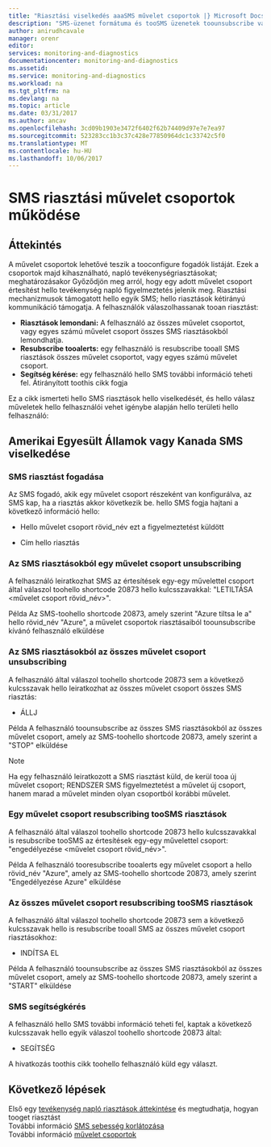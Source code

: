 ```yaml
---
title: "Riasztási viselkedés aaaSMS művelet csoportok |} Microsoft Docs"
description: "SMS-üzenet formátuma és tooSMS üzenetek toounsubscribe válaszol, resubscribe, illetve segítséget kérni."
author: anirudhcavale
manager: orenr
editor: 
services: monitoring-and-diagnostics
documentationcenter: monitoring-and-diagnostics
ms.assetid: 
ms.service: monitoring-and-diagnostics
ms.workload: na
ms.tgt_pltfrm: na
ms.devlang: na
ms.topic: article
ms.date: 03/31/2017
ms.author: ancav
ms.openlocfilehash: 3cd09b1903e3472f6402f62b74409d97e7e7ea97
ms.sourcegitcommit: 523283cc1b3c37c428e77850964dc1c33742c5f0
ms.translationtype: MT
ms.contentlocale: hu-HU
ms.lasthandoff: 10/06/2017
---
```

# <a name="sms-alert-behavior-in-action-groups"></a>SMS riasztási művelet csoportok működése
## <a name="overview"></a>Áttekintés ##
A művelet csoportok lehetővé teszik a tooconfigure fogadók listáját. Ezek a csoportok majd kihasználható, napló tevékenységriasztásokat; meghatározásakor Győződjön meg arról, hogy egy adott művelet csoport értesítést hello tevékenység napló figyelmeztetés jelenik meg. Riasztási mechanizmusok támogatott hello egyik SMS; hello riasztások kétirányú kommunikáció támogatja. A felhasználók válaszolhassanak tooan riasztást:

- **Riasztások lemondani:** A felhasználó az összes művelet csoportot, vagy egyes számú művelet csoport összes SMS riasztásokból lemondhatja.  
- **Resubscribe tooalerts:** egy felhasználó is resubscribe tooall SMS riasztások összes művelet csoportot, vagy egyes számú művelet csoport.  
- **Segítség kérése:** egy felhasználó hello SMS további információ teheti fel. Átirányított toothis cikk fogja

Ez a cikk ismerteti hello SMS riasztások hello viselkedését, és hello válasz műveletek hello felhasználói vehet igénybe alapján hello területi hello felhasználó:

## <a name="usacanada-sms-behavior"></a>Amerikai Egyesült Államok vagy Kanada SMS viselkedése
### <a name="receiving-an-sms-alert"></a>SMS riasztást fogadása
Az SMS fogadó, akik egy művelet csoport részeként van konfigurálva, az SMS kap, ha a riasztás akkor következik be. hello SMS fogja hajtani a következő információ hello:
* Hello művelet csoport rövid_név ezt a figyelmeztetést küldött
- Cím hello riasztás

### <a name="unsubscribing-from-sms-alerts-for-one-action-group"></a>Az SMS riasztásokból egy művelet csoport unsubscribing
A felhasználó leiratkozhat SMS az értesítések egy-egy művelettel csoport által válaszol toohello shortcode 20873 hello kulcsszavakkal: "LETILTÁSA &lt;művelet csoport rövid_név&gt;".

Példa Az SMS-toohello shortcode 20873, amely szerint "Azure tiltsa le a" hello rövid_név "Azure", a művelet csoportok riasztásaiból toounsubscribe kívánó felhasználó elküldése

### <a name="unsubscribing-from-sms-alerts-for-all-action-groups"></a>Az SMS riasztásokból az összes művelet csoport unsubscribing
A felhasználó által válaszol toohello shortcode 20873 sem a következő kulcsszavak hello leiratkozhat az összes művelet csoport összes SMS riasztás:
* ÁLLJ

Példa A felhasználó toounsubscribe az összes SMS riasztásokból az összes művelet csoport, amely az SMS-toohello shortcode 20873, amely szerint a "STOP" elküldése

>[!NOTE]
>Ha egy felhasználó leiratkozott a SMS riasztást küld, de kerül tooa új művelet csoport; RENDSZER SMS figyelmeztetést a művelet új csoport, hanem marad a művelet minden olyan csoportból korábbi művelet.
>
>

### <a name="resubscribing-toosms-alerts-for-one-action-group"></a>Egy művelet csoport resubscribing tooSMS riasztások
A felhasználó által válaszol toohello shortcode 20873 hello kulcsszavakkal is resubscribe tooSMS az értesítések egy-egy művelettel csoport: "engedélyezése &lt;művelet csoport rövid_név&gt;".

Példa A felhasználó tooresubscribe tooalerts egy művelet csoport a hello rövid_név "Azure", amely az SMS-toohello shortcode 20873, amely szerint "Engedélyezése Azure" elküldése

### <a name="resubscribing-toosms-alerts-for-all-action-groups"></a>Az összes művelet csoport resubscribing tooSMS riasztások
A felhasználó által válaszol toohello shortcode 20873 sem a következő kulcsszavak hello is resubscribe tooall SMS az összes művelet csoport riasztásokhoz:

* INDÍTSA EL

Példa A felhasználó toounsubscribe az összes SMS riasztásokból az összes művelet csoport, amely az SMS-toohello shortcode 20873, amely szerint a "START" elküldése

### <a name="requesting-help-via-sms"></a>SMS segítségkérés
A felhasználó hello SMS további információ teheti fel, kaptak a következő kulcsszavak hello egyik válaszol toohello shortcode 20873 által:
* SEGÍTSÉG

A hivatkozás toothis cikk toohello felhasználó küld egy választ.

## <a name="next-steps"></a>Következő lépések
Első egy [tevékenység napló riasztások áttekintése](monitoring-overview-alerts.md) és megtudhatja, hogyan tooget riasztást  
További információ [SMS sebesség korlátozása](monitoring-alerts-rate-limiting.md)  
További információ [művelet csoportok](monitoring-action-groups.md)

